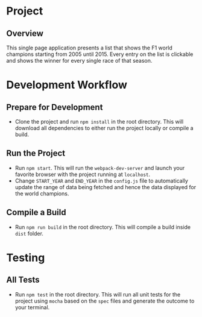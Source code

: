 # Project

## Overview

This single page application presents a list that shows the F1 world champions starting from 2005 until 2015. Every entry on the list is clickable and shows the winner for every single race of that season.

# Development Workflow

## Prepare for Development

-  Clone the project and run ```npm install``` in the root directory. This will download all dependencies to either run the project locally or compile a build.

## Run the Project 

- Run ```npm start```. This will run the ```webpack-dev-server``` and launch your favorite browser with the project running at ```localhost```.
- Change ```START_YEAR``` and ```END_YEAR``` in the ```config.js``` file to automatically update the range of data being fetched and hence the data displayed for the world champions.

## Compile a Build

- Run ```npm run build``` in the root directory. This will compile a build inside ```dist``` folder.

# Testing

## All Tests

- Run ```npm test``` in the root directory. This will run all unit tests for the project using ```mocha``` based on the ```spec``` files and generate the outcome to your terminal.
